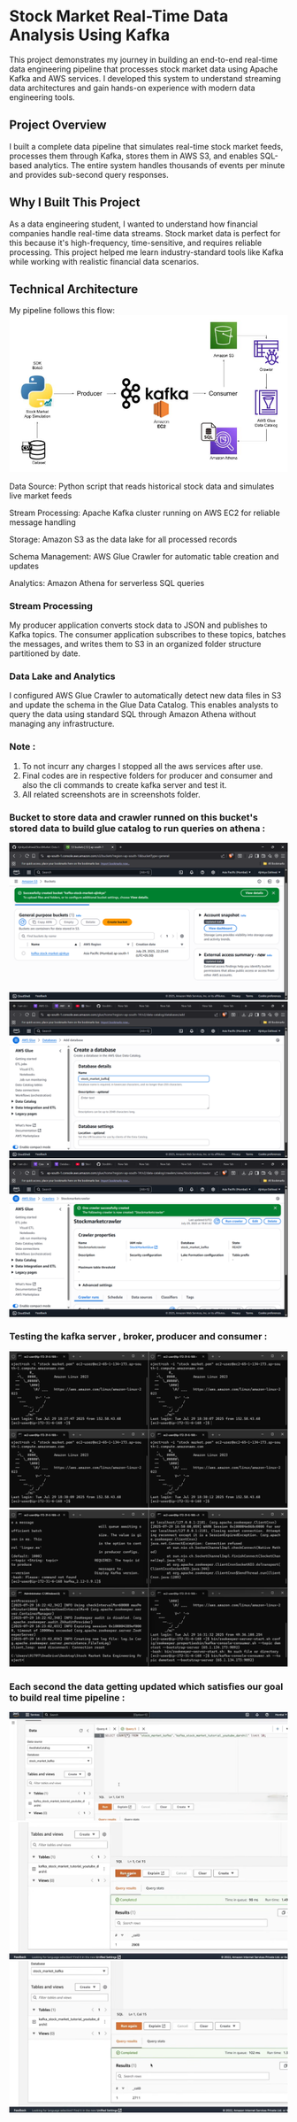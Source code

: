 # Stock Market Real-Time Data Analysis Using Kafka
This project demonstrates my journey in building an end-to-end real-time data engineering pipeline that processes stock market data using Apache Kafka and AWS services. I developed this system to understand streaming data architectures and gain hands-on experience with modern data engineering tools.

## Project Overview
I built a complete data pipeline that simulates real-time stock market feeds, processes them through Kafka, stores them in AWS S3, and enables SQL-based analytics. The entire system handles thousands of events per minute and provides sub-second query responses.

## Why I Built This Project
As a data engineering student, I wanted to understand how financial companies handle real-time data streams. Stock market data is perfect for this because it's high-frequency, time-sensitive, and requires reliable processing. This project helped me learn industry-standard tools like Kafka while working with realistic financial data scenarios.

## Technical Architecture
My pipeline follows this flow:
![Image Alt](https://github.com/AjinkyaDahiwal/StockMarket-Data-Engineering-Project/blob/8027179a6ee1f2c91eb586556d5f3f53bb45f168/Stock%20Market%20Data%20Engineering%20Project/Architecture/Architecture.jpg)

Data Source: Python script that reads historical stock data and simulates live market feeds

Stream Processing: Apache Kafka cluster running on AWS EC2 for reliable message handling

Storage: Amazon S3 as the data lake for all processed records

Schema Management: AWS Glue Crawler for automatic table creation and updates

Analytics: Amazon Athena for serverless SQL queries

### Stream Processing
My producer application converts stock data to JSON and publishes to Kafka topics. The consumer application subscribes to these topics, batches the messages, and writes them to S3 in an organized folder structure partitioned by date.

### Data Lake and Analytics
I configured AWS Glue Crawler to automatically detect new data files in S3 and update the schema in the Glue Data Catalog. This enables analysts to query the data using standard SQL through Amazon Athena without managing any infrastructure.

### Note :
1. To not incurr any charges I stopped all the aws services after use.
2. Final codes are in respective folders for producer and consumer and also the cli commands to create kafka server and test it.
3. All related screenshots are in screenshots folder.

### Bucket to store data and crawler runned on this bucket's stored data to build glue catalog to run queries on athena :
![Image Alt](https://github.com/AjinkyaDahiwal/StockMarket-Data-Engineering-Project/blob/7f60844479ee4d6dd47b8e6722f292c382387f95/Stock%20Market%20Data%20Engineering%20Project/Screenshots/Screenshot%20(31).png)
![Image Alt](https://github.com/AjinkyaDahiwal/StockMarket-Data-Engineering-Project/blob/27f76707d9bf7447d5d03ca157a2266189582d60/Stock%20Market%20Data%20Engineering%20Project/Screenshots/Screenshot%20(42).png)
![Image Alt](https://github.com/AjinkyaDahiwal/StockMarket-Data-Engineering-Project/blob/27f76707d9bf7447d5d03ca157a2266189582d60/Stock%20Market%20Data%20Engineering%20Project/Screenshots/Screenshot%20(43).png)

### Testing the kafka server , broker, producer and consumer :
![Image Alt](https://github.com/AjinkyaDahiwal/StockMarket-Data-Engineering-Project/blob/7f60844479ee4d6dd47b8e6722f292c382387f95/Stock%20Market%20Data%20Engineering%20Project/Screenshots/Screenshot%20(32).png)
![Image Alt](https://github.com/AjinkyaDahiwal/StockMarket-Data-Engineering-Project/blob/7f60844479ee4d6dd47b8e6722f292c382387f95/Stock%20Market%20Data%20Engineering%20Project/Screenshots/Screenshot%20(30).png)

### Each second the data getting updated which satisfies our goal to build real time pipeline : 
![Image Alt](https://github.com/AjinkyaDahiwal/StockMarket-Data-Engineering-Project/blob/7f60844479ee4d6dd47b8e6722f292c382387f95/Stock%20Market%20Data%20Engineering%20Project/Screenshots/Screenshot%20(35).png)
![Image Alt](https://github.com/AjinkyaDahiwal/StockMarket-Data-Engineering-Project/blob/7f60844479ee4d6dd47b8e6722f292c382387f95/Stock%20Market%20Data%20Engineering%20Project/Screenshots/Screenshot%20(38).png)
![Image Alt](https://github.com/AjinkyaDahiwal/StockMarket-Data-Engineering-Project/blob/7f60844479ee4d6dd47b8e6722f292c382387f95/Stock%20Market%20Data%20Engineering%20Project/Screenshots/Screenshot%20(39).png)
